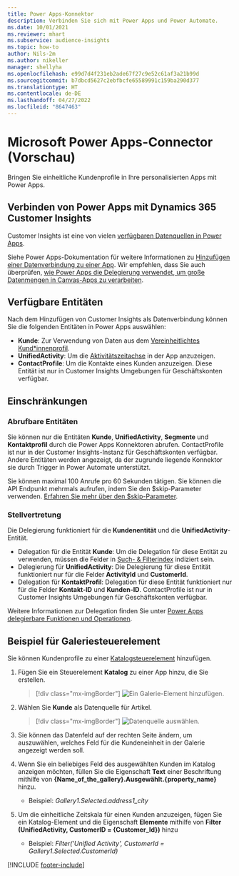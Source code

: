 ```yaml
---
title: Power Apps-Konnektor
description: Verbinden Sie sich mit Power Apps und Power Automate.
ms.date: 10/01/2021
ms.reviewer: mhart
ms.subservice: audience-insights
ms.topic: how-to
author: Nils-2m
ms.author: nikeller
manager: shellyha
ms.openlocfilehash: e99d7d4f231eb2ade67f27c9e52c61af3a21b99d
ms.sourcegitcommit: b7dbcd5627c2ebfbcfe65589991c159ba290d377
ms.translationtype: HT
ms.contentlocale: de-DE
ms.lasthandoff: 04/27/2022
ms.locfileid: "8647463"
---
```

# <a name="microsoft-power-apps-connector-preview"></a>Microsoft Power Apps-Connector (Vorschau)

Bringen Sie einheitliche Kundenprofile in Ihre personalisierten Apps mit Power Apps.

## <a name="connect-power-apps-and-dynamics-365-customer-insights"></a>Verbinden von Power Apps mit Dynamics 365 Customer Insights

Customer Insights ist eine von vielen [verfügbaren Datenquellen in Power Apps](/powerapps/maker/canvas-apps/working-with-data-sources).

Siehe Power Apps-Dokumentation für weitere Informationen zu [Hinzufügen einer Datenverbindung zu einer App](/powerapps/maker/canvas-apps/add-data-connection). Wir empfehlen, dass Sie auch überprüfen, [wie Power Apps die Delegierung verwendet, um große Datenmengen in Canvas-Apps zu verarbeiten](/powerapps/maker/canvas-apps/delegation-overview).

## <a name="available-entities"></a>Verfügbare Entitäten

Nach dem Hinzufügen von Customer Insights als Datenverbindung können Sie die folgenden Entitäten in Power Apps auswählen:

- **Kunde**: Zur Verwendung von Daten aus dem [Vereinheitlichtes Kund*innenprofil](customer-profiles.md).
- **UnifiedActivity**: Um die [Aktivitätszeitachse](activities.md) in der App anzuzeigen.
- **ContactProfile**: Um die Kontakte eines Kunden anzuzeigen. Diese Entität ist nur in Customer Insights Umgebungen für Geschäftskonten verfügbar.

## <a name="limitations"></a>Einschränkungen

### <a name="retrievable-entities"></a>Abrufbare Entitäten

Sie können nur die Entitäten **Kunde**, **UnifiedActivity**, **Segmente** und **Kontaktprofil** durch die Power Apps Konnektoren abrufen. ContactProfile ist nur in der Customer Insights-Instanz für Geschäftskonten verfügbar. Andere Entitäten werden angezeigt, da der zugrunde liegende Konnektor sie durch Trigger in Power Automate unterstützt.

Sie können maximal 100 Anrufe pro 60 Sekunden tätigen. Sie können die API Endpunkt mehrmals aufrufen, indem Sie den $skip-Parameter verwenden. [Erfahren Sie mehr über den $skip-Parameter](/connectors/customerinsights/#get-items-from-an-entity).

### <a name="delegation"></a>Stellvertretung

Die Delegierung funktioniert für die **Kundenentität** und die **UnifiedActivity**-Entität. 

- Delegation für die Entität **Kunde**: Um die Delegation für diese Entität zu verwenden, müssen die Felder in [Such- & Filterindex](search-filter-index.md) indiziert sein.  
- Delegierung für **UnifiedActivity**: Die Delegierung für diese Entität funktioniert nur für die Felder **ActivityId** und **CustomerId**.  
- Delegation für **KontaktProfil**: Delegation für diese Entität funktioniert nur für die Felder **Kontakt-ID** und **Kunden-ID**. ContactProfile ist nur in Customer Insights Umgebungen für Geschäftskonten verfügbar.

Weitere Informationen zur Delegation finden Sie unter [Power Apps delegierbare Funktionen und Operationen](/powerapps/maker/canvas-apps/delegation-overview). 

## <a name="example-gallery-control"></a>Beispiel für Galeriesteuerelement

Sie können Kundenprofile zu einer [Katalogsteuerelement](/powerapps/maker/canvas-apps/add-gallery) hinzufügen.

1. Fügen Sie ein Steuerelement **Katalog** zu einer App hinzu, die Sie erstellen.

    > [!div class="mx-imgBorder"]
    > ![Ein Galerie-Element hinzufügen.](media/connector-powerapps9.png "Ein Katalog-Element hinzufügen.")

2. Wählen Sie **Kunde** als Datenquelle für Artikel.

    > [!div class="mx-imgBorder"]
    > ![Datenquelle auswählen.](media/choose-datasource-powerapps.png "Wählen Sie eine Datenquelle.")

3. Sie können das Datenfeld auf der rechten Seite ändern, um auszuwählen, welches Feld für die Kundeneinheit in der Galerie angezeigt werden soll.

4. Wenn Sie ein beliebiges Feld des ausgewählten Kunden im Katalog anzeigen möchten, füllen Sie die Eigenschaft **Text** einer Beschriftung mithilfe von **{Name_of_the_gallery}.Ausgewählt.{property_name}** hinzu.  
    - Beispiel: _Gallery1.Selected.address1_city_

5. Um die einheitliche Zeitskala für einen Kunden anzuzeigen, fügen Sie ein Katalog-Element und die Eigenschaft **Elemente** mithilfe von **Filter (UnifiedActivity, CustomerID = {Customer_Id})** hinzu  
    - Beispiel: _Filter('Unified Activity', CustomerId = Gallery1.Selected.CustomerId)_


[!INCLUDE [footer-include](includes/footer-banner.md)]
